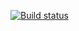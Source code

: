 [![Build status](https://ci.appveyor.com/api/projects/status/kxs005s6lrh26sef?svg=true)](https://ci.appveyor.com/project/Alenovaalla/2-2-selenide)